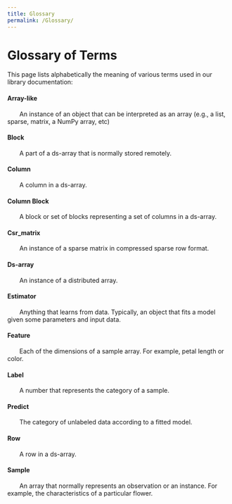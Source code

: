 ```yaml
---
title: Glossary
permalink: /Glossary/
---
```


# Glossary of Terms

This page lists alphabetically the meaning of various terms used in our library documentation:

#### Array-like
&nbsp;&nbsp;&nbsp;&nbsp;&nbsp;&nbsp; An instance of an object that can be interpreted as an array (e.g., a list, sparse, matrix, a NumPy array, etc)
#### Block 
&nbsp;&nbsp;&nbsp;&nbsp;&nbsp;&nbsp; A part of a ds-array that is normally stored remotely.
#### Column
&nbsp;&nbsp;&nbsp;&nbsp;&nbsp;&nbsp; A column in a ds-array.
#### Column Block
&nbsp;&nbsp;&nbsp;&nbsp;&nbsp;&nbsp; A block or set of blocks representing a set of columns in a ds-array.
#### Csr_matrix
&nbsp;&nbsp;&nbsp;&nbsp;&nbsp;&nbsp; An instance of a sparse matrix in compressed sparse row format.
#### Ds-array
&nbsp;&nbsp;&nbsp;&nbsp;&nbsp;&nbsp; An instance of a distributed array.
#### Estimator
&nbsp;&nbsp;&nbsp;&nbsp;&nbsp;&nbsp; Anything that learns from data. Typically, an object that fits a model given some parameters and input data.
#### Feature
&nbsp;&nbsp;&nbsp;&nbsp;&nbsp;&nbsp; Each of the dimensions of a sample array. For example, petal length or color.
#### Label
&nbsp;&nbsp;&nbsp;&nbsp;&nbsp;&nbsp; A number that represents the category of a sample.
#### Predict
&nbsp;&nbsp;&nbsp;&nbsp;&nbsp;&nbsp; The category of unlabeled data according to a fitted model.
#### Row
&nbsp;&nbsp;&nbsp;&nbsp;&nbsp;&nbsp; A row in a ds-array.
#### Sample
&nbsp;&nbsp;&nbsp;&nbsp;&nbsp;&nbsp; An array that normally represents an observation or an instance. For example, the characteristics of a particular flower.
